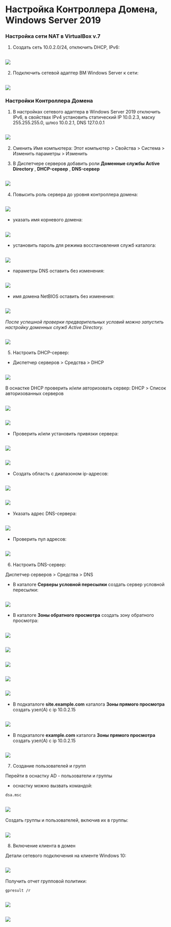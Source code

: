 # Настройка Контроллера Домена, Windows Server 2019

### Настройка сети NAT в VirtualBox v.7

1. Создать сеть 10.0.2.0/24, отключить DHCP, IPv6:

![](img/vbox5.png)
------
2. Подключить сетевой адаптер ВМ Windows Server к сети:

![](img/vbox6.png)
------

### Настройки Контроллера Домена

1. В настройках сетевого адаптера в Windows Server 2019 отключить IPv6, в свойствах IPv4 установить статический
IP 10.0.2.3, маску 255.255.255.0, шлюз 10.0.2.1, DNS 127.0.0.1

![](img/network.png)
------
2. Сменить Имя компьютера: Этот компьютер > Свойства > Система > Изменить параметры > Изменить

3. В Диспетчере серверов добавить роли **Доменные службы Active Directory** ,  **DHCP-сервер** , **DNS-сервер**

![](img/AD1.png)
------
4. Повысить роль сервера до уровня контроллера домена:

![](img/AD2-2.png)
------
- указать имя корневого домена:

![](img/AD3.png)
------
- установить пароль для режима восстановления служб каталога:

![](img/AD4.png)
------
- параметры DNS оставить без изменения:

![](img/AD5.png)
------
- имя домена NetBIOS оставить без изменения:

![](img/AD6.png)
------
*После успешной проверки предварительных условий можно запустить настройку доменных служб Active Directory.*

![](img/AD2-1.png)
------
5. Настроить DHCP-сервер:

- Диспетчер серверов > Средства > DHCP

![](img/DHCP2.png)
------
В оснастке DHCP  проверить и/или авторизовать сервер: DHCP > Список авторизованных серверов

![](img/DHCP3.png)
------
![](img/DHCP4.png)
------
-  Проверить и/или установить привязки сервера:

![](img/DHCP5.png)
------
![](img/DHCP6.png)
------
- Создать область с диапазоном ip-адресов:

![](img/DHCP7.png)
------
![](img/DHCP8.png)
------
- Указать адрес DNS-сервера:

![](img/DHCP9.png)
------
- Проверить пул адресов:

![](img/DHCP10.png)
------
6. Настроить DNS-сервер:

Диспетчер серверов > Средства > DNS

- В каталоге **Серверы условной пересылки** создать сервер условной пересылки:

![](img/DNS1.png)
------
- В каталоге **Зоны обратного просмотра** создать зону обратного просмотра:

![](img/DNS2.png)
------
![](img/DNS3.png)
------
![](img/DNS4.png)
------
![](img/DNS5.png)
------
![](img/DNS6.png)
------
- В подкаталоге **site.example.com** каталога **Зоны прямого просмотра** создать узел(А) с ip 10.0.2.15

![](img/DNS7.png)
------
- В подкаталоге **example.com** каталога **Зоны прямого просмотра** создать узел(А) с ip 10.0.2.15

![](img/DNS8.png)
------
7. Создание пользователей и групп

Перейти в оснастку AD - пользователи и группы

* оснастку можно вызвать командой:
```
dsa.msc
```
![](img/users1.png)
------
Создать группы и пользователей, включив их в группы:

![](img/users2.png)
------
8. Включение клиента в домен

Детали сетевого подключения на клиенте Windows 10:

![](img/win10-1.png)
------
Получить отчет групповой политики:
```
gpresult /r
```

![](img/win10-2.png)
------
![](img/win10-3.png)
------
 



